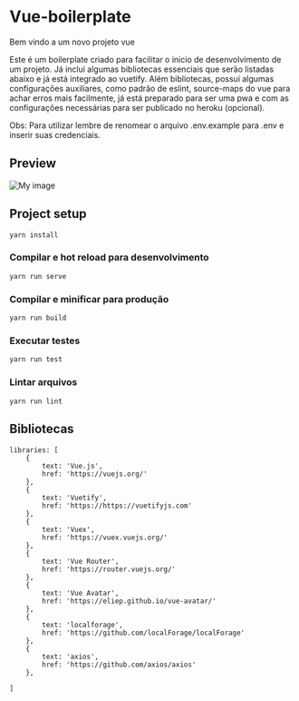 # Vue-boilerplate

Bem vindo a um novo projeto vue

Este é um boilerplate criado para facilitar o inicio de desenvolvimento de um projeto.
Já inclui algumas bibliotecas essenciais que serão listadas abaixo e já está integrado
ao vuetify.
Além bibliotecas, possui algumas configurações auxiliares, como padrão de eslint, source-maps do
vue para achar erros mais facilmente, já está preparado para ser uma pwa e com as configurações necessárias para ser publicado no heroku (opcional).

Obs: Para utilizar lembre de renomear o arquivo .env.example para .env e inserir suas credenciais.

## Preview

![My image](https://vuejsexamples.com/content/images/2017/04/20170416214405.jpg)

## Project setup
```
yarn install
```

### Compilar e hot reload para desenvolvimento
```
yarn run serve
```

### Compilar e minificar para produção
```
yarn run build
```

### Executar testes
```
yarn run test
```

### Lintar arquivos
```
yarn run lint
```

## Bibliotecas
```
libraries: [
    {
        text: 'Vue.js',
        href: 'https://vuejs.org/'
    },
    {
        text: 'Vuetify',
        href: 'https://https://vuetifyjs.com'
    },
    {
        text: 'Vuex',
        href: 'https://vuex.vuejs.org/'
    },
    {
        text: 'Vue Router',
        href: 'https://router.vuejs.org/'
    },
    {
        text: 'Vue Avatar',
        href: 'https://eliep.github.io/vue-avatar/'
    },
    {
        text: 'localforage',
        href: 'https://github.com/localForage/localForage'
    },
    {
        text: 'axios',
        href: 'https://github.com/axios/axios'
    },
    
]
```